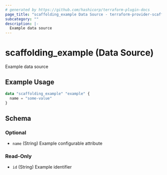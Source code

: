 ```yaml
---
# generated by https://github.com/hashicorp/terraform-plugin-docs
page_title: "scaffolding_example Data Source - terraform-provider-scaffolding-framework"
subcategory: ""
description: |-
  Example data source
---
```


# scaffolding_example (Data Source)

Example data source

## Example Usage

```terraform
data "scaffolding_example" "example" {
  name = "some-value"
}
```

<!-- schema generated by tfplugindocs -->
## Schema

### Optional

- `name` (String) Example configurable attribute

### Read-Only

- `id` (String) Example identifier
